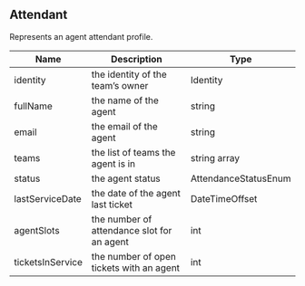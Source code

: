## Attendant

Represents an agent attendant profile.

| Name                     | Description                                     | Type                       |
|--------------------------|-------------------------------------------------|----------------------------|
| identity                 | the identity of the team’s owner                | Identity                   |
| fullName                 | the name of the agent                           | string                     |
| email                    | the email of the agent                          | string                     |
| teams                    | the list of teams the agent is in               | string array               |
| status                   | the agent status                                | AttendanceStatusEnum       |
| lastServiceDate          | the date of the agent last ticket               | DateTimeOffset             |
| agentSlots               | the number of attendance slot for an agent      | int                        |
| ticketsInService         | the number of open tickets with an agent        | int                        |